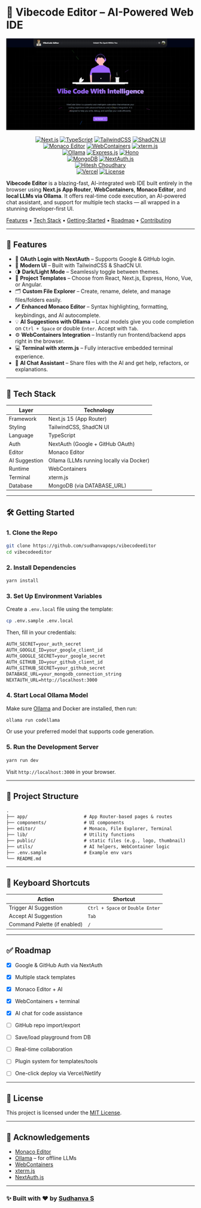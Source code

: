 # 🧠 Vibecode Editor – AI-Powered Web IDE

![Vibecode Editor Thumbnail](./public/thumbnail.png)

<p align="center">
  <!-- Core Frameworks -->
  <a href="https://nextjs.org"><img src="https://img.shields.io/badge/Next.js-15-black?logo=next.js" alt="Next.js"/></a>
  <a href="https://www.typescriptlang.org/"><img src="https://img.shields.io/badge/TypeScript-3178C6?logo=typescript&logoColor=white" alt="TypeScript"/></a>
  <a href="https://tailwindcss.com"><img src="https://img.shields.io/badge/TailwindCSS-38B2AC?logo=tailwind-css&logoColor=white" alt="TailwindCSS"/></a>
  <a href="https://ui.shadcn.com/"><img src="https://img.shields.io/badge/ShadCN%20UI-000000?logo=radix-ui&logoColor=white" alt="ShadCN UI"/></a>
  <br>
  <!-- Editor & Runtime -->
  <a href="https://microsoft.github.io/monaco-editor/"><img src="https://img.shields.io/badge/Monaco%20Editor-007ACC?logo=visual-studio-code&logoColor=white" alt="Monaco Editor"/></a>
  <a href="https://webcontainers.io/"><img src="https://img.shields.io/badge/WebContainers-2E72D2?logo=stackblitz&logoColor=white" alt="WebContainers"/></a>
  <a href="https://xtermjs.org/"><img src="https://img.shields.io/badge/xterm.js-1E1E1E?logo=terminal&logoColor=white" alt="xterm.js"/></a>
  <br>
  <!-- AI / Backend -->
  <a href="https://ollama.com/"><img src="https://img.shields.io/badge/Ollama-000000?logo=ollama&logoColor=white" alt="Ollama"/></a>
  <a href="https://expressjs.com/"><img src="https://img.shields.io/badge/Express.js-404D59?logo=express&logoColor=white" alt="Express.js"/></a>
  <a href="https://hono.dev/"><img src="https://img.shields.io/badge/Hono-FC8D4D?logo=hono&logoColor=white" alt="Hono"/></a>
  <br>
  <!-- Database & Auth -->
  <a href="https://www.mongodb.com/"><img src="https://img.shields.io/badge/MongoDB-47A248?logo=mongodb&logoColor=white" alt="MongoDB"/></a>
  <a href="https://next-auth.js.org/"><img src="https://img.shields.io/badge/NextAuth.js-3B82F6?logo=auth0&logoColor=white" alt="NextAuth.js"/></a>
  <br>
  <!-- Testing & Utilities -->
  <a href="[[https://chai.js.org/](https://www.youtube.com/@HiteshCodeLab)](https://www.youtube.com/@HiteshCodeLab)"><img src="https://img.shields.io/badge/Chai%20Aur%20Code-FF2D55?logo=youtube&logoColor=white" alt="Hitesh Choudhary"/></a>
  <br>
  <!-- Deployment & License -->
  <a href="https://vercel.com/"><img src="https://img.shields.io/badge/Vercel-000000?logo=vercel&logoColor=white" alt="Vercel"/></a>
  <a href="https://github.com/sudhanvapops/vibecodeeditor/blob/main/LICENSE"><img src="https://img.shields.io/badge/License-MIT-green" alt="License"/></a>
</p>


**Vibecode Editor** is a blazing-fast, AI-integrated web IDE built entirely in the browser using **Next.js App Router**, **WebContainers**, **Monaco Editor**, and **local LLMs via Ollama**. It offers real-time code execution, an AI-powered chat assistant, and support for multiple tech stacks — all wrapped in a stunning developer-first UI.

[Features](#-features) • [Tech Stack](#-tech-stack) • [Getting-Started](#-getting-started) • [Roadmap](#-roadmap) • [Contributing](#-contributing)

---

## 🚀 Features

- 🔐 **OAuth Login with NextAuth** – Supports Google & GitHub login.
- 🎨 **Modern UI** – Built with TailwindCSS & ShadCN UI.
- 🌗 **Dark/Light Mode** – Seamlessly toggle between themes.
- 🧱 **Project Templates** – Choose from React, Next.js, Express, Hono, Vue, or Angular.
- 🗂️ **Custom File Explorer** – Create, rename, delete, and manage files/folders easily.
- 🖊️ **Enhanced Monaco Editor** – Syntax highlighting, formatting, keybindings, and AI autocomplete.
- 💡 **AI Suggestions with Ollama** – Local models give you code completion on `Ctrl + Space` or double `Enter`. Accept with `Tab`.
- ⚙️ **WebContainers Integration** – Instantly run frontend/backend apps right in the browser.
- 💻 **Terminal with xterm.js** – Fully interactive embedded terminal experience.
- 🤖 **AI Chat Assistant** – Share files with the AI and get help, refactors, or explanations.

---

## 🧱 Tech Stack

| Layer         | Technology                                   |
|---------------|----------------------------------------------|
| Framework     | Next.js 15 (App Router)                      |
| Styling       | TailwindCSS, ShadCN UI                       |
| Language      | TypeScript                                   |
| Auth          | NextAuth (Google + GitHub OAuth)             |
| Editor        | Monaco Editor                                |
| AI Suggestion | Ollama (LLMs running locally via Docker)     |
| Runtime       | WebContainers                                |
| Terminal      | xterm.js                                     |
| Database      | MongoDB (via DATABASE_URL)                   |

---

## 🛠️ Getting Started

### 1. Clone the Repo

```bash
git clone https://github.com/sudhanvapops/vibecodeeditor
cd vibecodeeditor
```

### 2. Install Dependencies

```bash
yarn install
```

### 3. Set Up Environment Variables

Create a `.env.local` file using the template:

```bash
cp .env.sample .env.local
```

Then, fill in your credentials:

```env
AUTH_SECRET=your_auth_secret
AUTH_GOOGLE_ID=your_google_client_id
AUTH_GOOGLE_SECRET=your_google_secret
AUTH_GITHUB_ID=your_github_client_id
AUTH_GITHUB_SECRET=your_github_secret
DATABASE_URL=your_mongodb_connection_string
NEXTAUTH_URL=http://localhost:3000
```

### 4. Start Local Ollama Model

Make sure [Ollama](https://ollama.com/) and Docker are installed, then run:

```bash
ollama run codellama
```

Or use your preferred model that supports code generation.

### 5. Run the Development Server

```bash
yarn run dev
```

Visit `http://localhost:3000` in your browser.

---

## 📁 Project Structure

```
.
├── app/                     # App Router-based pages & routes
├── components/              # UI components
├── editor/                  # Monaco, File Explorer, Terminal
├── lib/                     # Utility functions
├── public/                  # static files (e.g., logo, thumbnail)
├── utils/                   # AI helpers, WebContainer logic
├── .env.sample              # Example env vars
└── README.md
```

---

## 🎯 Keyboard Shortcuts

| Action                       | Shortcut                         |
| ---------------------------- | -------------------------------- |
| Trigger AI Suggestion        | `Ctrl + Space` or `Double Enter` |
| Accept AI Suggestion         | `Tab`                            |
| Command Palette (if enabled) | `/`                              |


---

## ✅ Roadmap

* [x] Google & GitHub Auth via NextAuth
* [x] Multiple stack templates
* [x] Monaco Editor + AI
* [x] WebContainers + terminal
* [x] AI chat for code assistance
* [ ] GitHub repo import/export
* [ ] Save/load playground from DB
* [ ] Real-time collaboration
* [ ] Plugin system for templates/tools
* [ ] One-click deploy via Vercel/Netlify



---

## 📄 License

This project is licensed under the [MIT License](LICENSE).

---

## 🙏 Acknowledgements

* [Monaco Editor](https://microsoft.github.io/monaco-editor/)
* [Ollama](https://ollama.com/) – for offline LLMs
* [WebContainers](https://webcontainers.io/)
* [xterm.js](https://xtermjs.org/)
* [NextAuth.js](https://next-auth.js.org/)

---
### ✨ Built with ❤️ by [Sudhanva S](https://github.com/sudhanvapops)
